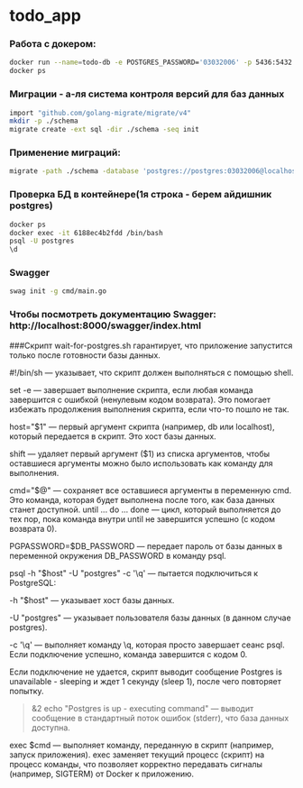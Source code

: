 # todo_app

### Работа с докером:
```bash
docker run --name=todo-db -e POSTGRES_PASSWORD='03032006' -p 5436:5432 -d --rm postgres
docker ps
```

### Миграции - а-ля система контроля версий для баз данных
```bash
import "github.com/golang-migrate/migrate/v4" 
mkdir -p ./schema
migrate create -ext sql -dir ./schema -seq init
```

### Применение миграций:
```bash
migrate -path ./schema -database 'postgres://postgres:03032006@localhost:5436/postgres?sslmode=disable' up
```

### Проверка БД в контейнере(1я строка - берем айдишник postgres)
```bash
docker ps
docker exec -it 6188ec4b2fdd /bin/bash
psql -U postgres
\d
```
### Swagger
```bash
swag init -g cmd/main.go
```
### Чтобы посмотреть документацию Swagger: http://localhost:8000/swagger/index.html

###Скрипт wait-for-postgres.sh гарантирует, что приложение запустится только после готовности базы данных.

#!/bin/sh — указывает, что скрипт должен выполняться с помощью shell.

set -e — завершает выполнение скрипта, если любая команда завершится с ошибкой (ненулевым кодом возврата). Это помогает избежать продолжения выполнения скрипта, если что-то пошло не так.

host="$1" — первый аргумент скрипта (например, db или localhost), который передается в скрипт. Это хост базы данных.

shift — удаляет первый аргумент ($1) из списка аргументов, чтобы оставшиеся аргументы можно было использовать как команду для выполнения.

cmd="$@" — сохраняет все оставшиеся аргументы в переменную cmd. Это команда, которая будет выполнена после того, как база данных станет доступной.
until ... do ... done — цикл, который выполняется до тех пор, пока команда внутри until не завершится успешно (с кодом возврата 0).

PGPASSWORD=$DB_PASSWORD — передает пароль от базы данных в переменной окружения DB_PASSWORD в команду psql.

psql -h "$host" -U "postgres" -c '\q' — пытается подключиться к PostgreSQL:

-h "$host" — указывает хост базы данных.

-U "postgres" — указывает пользователя базы данных (в данном случае postgres).

-c '\q' — выполняет команду \q, которая просто завершает сеанс psql. Если подключение успешно, команда завершится с кодом 0.

Если подключение не удается, скрипт выводит сообщение Postgres is unavailable - sleeping и ждет 1 секунду (sleep 1), после чего повторяет попытку.

>&2 echo "Postgres is up - executing command" — выводит сообщение в стандартный поток ошибок (stderr), что база данных доступна.

exec $cmd — выполняет команду, переданную в скрипт (например, запуск приложения). exec заменяет текущий процесс (скрипт) на процесс команды, что позволяет корректно передавать сигналы (например, SIGTERM) от Docker к приложению.